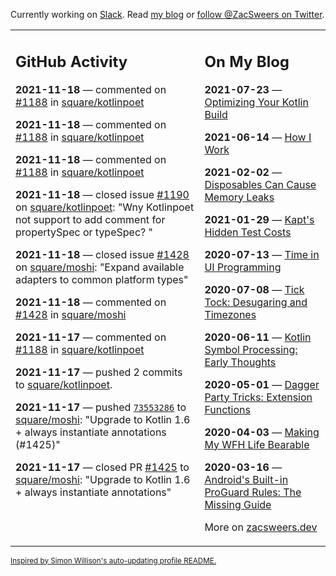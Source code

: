 Currently working on [Slack](https://slack.com/). Read [my blog](https://zacsweers.dev/) or [follow @ZacSweers on Twitter](https://twitter.com/ZacSweers).

<table><tr><td valign="top" width="60%">

## GitHub Activity
<!-- githubActivity starts -->
**2021-11-18** — commented on [#1188](https://github.com/square/kotlinpoet/pull/1188#issuecomment-972913064) in [square/kotlinpoet](https://api.github.com/repos/square/kotlinpoet)

**2021-11-18** — commented on [#1188](https://github.com/square/kotlinpoet/pull/1188#issuecomment-972912454) in [square/kotlinpoet](https://api.github.com/repos/square/kotlinpoet)

**2021-11-18** — commented on [#1188](https://github.com/square/kotlinpoet/pull/1188#issuecomment-972578010) in [square/kotlinpoet](https://api.github.com/repos/square/kotlinpoet)

**2021-11-18** — closed issue [#1190](https://api.github.com/repos/square/kotlinpoet/issues/1190) on [square/kotlinpoet](https://api.github.com/repos/square/kotlinpoet): "Wny Kotlinpoet not support to add comment for propertySpec or typeSpec? "

**2021-11-18** — closed issue [#1428](https://api.github.com/repos/square/moshi/issues/1428) on [square/moshi](https://api.github.com/repos/square/moshi): "Expand available adapters to common platform types"

**2021-11-18** — commented on [#1428](https://github.com/square/moshi/issues/1428#issuecomment-972542936) in [square/moshi](https://api.github.com/repos/square/moshi)

**2021-11-17** — commented on [#1188](https://github.com/square/kotlinpoet/pull/1188#issuecomment-972419999) in [square/kotlinpoet](https://api.github.com/repos/square/kotlinpoet)

**2021-11-17** — pushed 2 commits to [square/kotlinpoet](https://api.github.com/repos/square/kotlinpoet).

**2021-11-17** — pushed [`73553286`](https://github.com/square/moshi/commit/73553286fb482040990c9efadd829faf849b676e) to [square/moshi](https://api.github.com/repos/square/moshi): "Upgrade to Kotlin 1.6 + always instantiate annotations (#1425)"

**2021-11-17** — closed PR [#1425](https://api.github.com/repos/square/moshi/pulls/1425) to [square/moshi](https://api.github.com/repos/square/moshi): "Upgrade to Kotlin 1.6 + always instantiate annotations"
<!-- githubActivity ends -->
</td><td valign="top" width="40%">

## On My Blog
<!-- blog starts -->
**2021-07-23** — [Optimizing Your Kotlin Build](https://www.zacsweers.dev/optimizing-your-kotlin-build/)

**2021-06-14** — [How I Work](https://www.zacsweers.dev/how-i-work/)

**2021-02-02** — [Disposables Can Cause Memory Leaks](https://www.zacsweers.dev/disposables-can-cause-memory-leaks/)

**2021-01-29** — [Kapt's Hidden Test Costs](https://www.zacsweers.dev/kapts-hidden-test-costs/)

**2020-07-13** — [Time in UI Programming](https://www.zacsweers.dev/time-in-ui/)

**2020-07-08** — [Tick Tock: Desugaring and Timezones](https://www.zacsweers.dev/ticktock-desugaring-timezones/)

**2020-06-11** — [Kotlin Symbol Processing: Early Thoughts](https://www.zacsweers.dev/kotlin-symbol-processor-early-thoughts/)

**2020-05-01** — [Dagger Party Tricks: Extension Functions](https://www.zacsweers.dev/dagger-party-tricks-extension-functions/)

**2020-04-03** — [Making My WFH Life Bearable](https://www.zacsweers.dev/making-wfh-life-bearable/)

**2020-03-16** — [Android's Built-in ProGuard Rules: The Missing Guide](https://www.zacsweers.dev/android-proguard-rules/)
<!-- blog ends -->
More on [zacsweers.dev](https://zacsweers.dev/)
</td></tr></table>

<sub><a href="https://simonwillison.net/2020/Jul/10/self-updating-profile-readme/">Inspired by Simon Willison's auto-updating profile README.</a></sub>